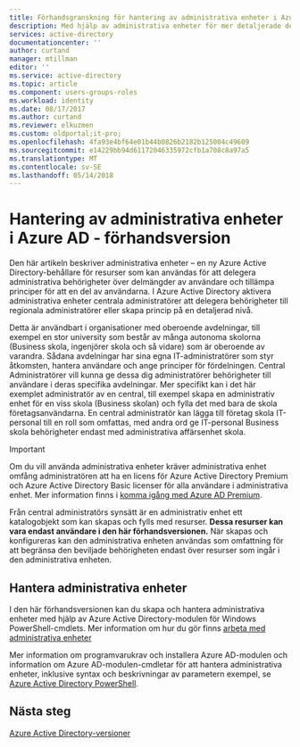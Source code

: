 ```yaml
---
title: Förhandsgranskning för hantering av administrativa enheter i Azure Active Directory
description: Med hjälp av administrativa enheter för mer detaljerade delegeringen av behörigheter i Azure Active Directory
services: active-directory
documentationcenter: ''
author: curtand
manager: mtillman
editor: ''
ms.service: active-directory
ms.topic: article
ms.component: users-groups-roles
ms.workload: identity
ms.date: 08/17/2017
ms.author: curtand
ms.reviewer: elkuzmen
ms.custom: oldportal;it-pro;
ms.openlocfilehash: 4fa93e4bf64e01b44b0826b2182b125004c49609
ms.sourcegitcommit: e14229bb94d61172046335972cfb1a708c8a97a5
ms.translationtype: MT
ms.contentlocale: sv-SE
ms.lasthandoff: 05/14/2018
---
```

# <a name="administrative-units-management-in-azure-ad---public-preview"></a>Hantering av administrativa enheter i Azure AD - förhandsversion
Den här artikeln beskriver administrativa enheter – en ny Azure Active Directory-behållare för resurser som kan användas för att delegera administrativa behörigheter över delmängder av användare och tillämpa principer för att en del av användarna. I Azure Active Directory aktivera administrativa enheter centrala administratörer att delegera behörigheter till regionala administratörer eller skapa princip på en detaljerad nivå.

Detta är användbart i organisationer med oberoende avdelningar, till exempel en stor university som består av många autonoma skolorna (Business skola, ingenjörer skola och så vidare) som är oberoende av varandra. Sådana avdelningar har sina egna IT-administratörer som styr åtkomsten, hantera användare och ange principer för fördelningen. Central Administratörer vill kunna ge dessa dig administratörer behörigheter till användare i deras specifika avdelningar. Mer specifikt kan i det här exemplet administratör av en central, till exempel skapa en administrativ enhet för en viss skola (Business skolan) och fylla det med bara de skola företagsanvändarna. En central administratör kan lägga till företag skola IT-personal till en roll som omfattas, med andra ord ge IT-personal Business skola behörigheter endast med administrativa affärsenhet skola.

> [!IMPORTANT]
> Om du vill använda administrativa enheter kräver administrativa enhet omfång administratören att ha en licens för Azure Active Directory Premium och Azure Active Directory Basic licenser för alla användare i administrativa enhet. Mer information finns i [komma igång med Azure AD Premium](active-directory-get-started-premium.md).
>


Från central administratörs synsätt är en administrativ enhet ett katalogobjekt som kan skapas och fylls med resurser. **Dessa resurser kan vara endast användare i den här förhandsversionen.** När skapas och konfigureras kan den administrativa enheten användas som omfattning för att begränsa den beviljade behörigheten endast över resurser som ingår i den administrativa enheten.

## <a name="managing-administrative-units"></a>Hantera administrativa enheter
I den här förhandsversionen kan du skapa och hantera administrativa enheter med hjälp av Azure Active Directory-modulen för Windows PowerShell-cmdlets. Mer information om hur du gör finns [arbeta med administrativa enheter](https://docs.microsoft.com/powershell/azure/active-directory/working-with-administrative-units?view=azureadps-2.0)

Mer information om programvarukrav och installera Azure AD-modulen och information om Azure AD-modulen-cmdletar för att hantera administrativa enheter, inklusive syntax och beskrivningar av parametern exempel, se [Azure Active Directory PowerShell](https://docs.microsoft.com/powershell/azure/active-directory/overview?view=azureadps-2.0).

## <a name="next-steps"></a>Nästa steg
[Azure Active Directory-versioner](active-directory-whatis.md)
